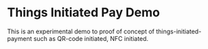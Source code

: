 Things Initiated Pay Demo
=========================
This is an experimental demo to proof of concept of things-initiated-payment such as QR-code initiated, NFC initiated.
